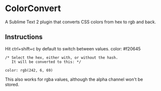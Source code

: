 ColorConvert
============

A Sublime Text 2 plugin that converts CSS colors from hex to rgb and back.

## Instructions
Hit ctrl+shift+c by default to switch between values.
    color: #f20645
    
    /* Select the hex, either with, or without the hash.
       It will be converted to this: */
    
    color: rgb(242, 6, 69)

This also works for rgba values, although the alpha channel won't be stored.